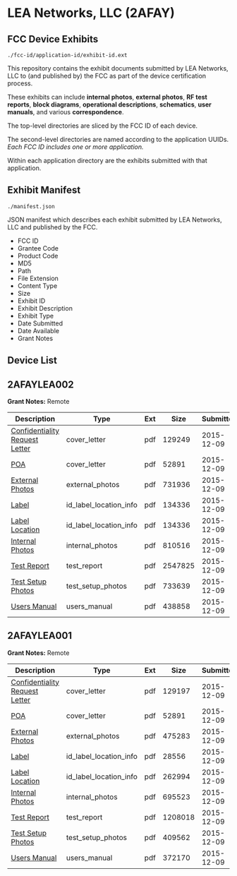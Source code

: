 # LEA Networks, LLC (2AFAY)
## FCC Device Exhibits

```
./fcc-id/application-id/exhibit-id.ext
```

This repository contains the exhibit documents submitted by LEA Networks, LLC to (and published by) the FCC as part of the device certification process.

These exhibits can include **internal photos**, **external photos**, **RF test reports**, **block diagrams**, **operational descriptions**, **schematics**, **user manuals**, and various **correspondence**.

The top-level directories are sliced by the FCC ID of each device.

The second-level directories are named according to the application UUIDs. *Each FCC ID includes one or more application.*

Within each application directory are the exhibits submitted with that application. 

## Exhibit Manifest

```
./manifest.json
```

JSON manifest which describes each exhibit submitted by LEA Networks, LLC and published by the FCC.

- FCC ID
- Grantee Code
- Product Code
- MD5
- Path
- File Extension
- Content Type
- Size
- Exhibit ID
- Exhibit Description
- Exhibit Type
- Date Submitted
- Date Available
- Grant Notes

## Device List
## 2AFAYLEA002
**Grant Notes:** Remote

| Description | Type | Ext | Size | Submitted | Available |
| ----------- | ---- | --- | ---- | --------- | --------- |
| [Confidentiality Request Letter](2AFAYLEA002/1561f12c3069317be8293b96d90aaeb7/2836731.pdf) | cover_letter | pdf | 129249 | 2015-12-09 | 2015-12-09 |
| [POA](2AFAYLEA002/1561f12c3069317be8293b96d90aaeb7/2836394.pdf) | cover_letter | pdf | 52891 | 2015-12-09 | 2015-12-09 |
| [External Photos](2AFAYLEA002/1561f12c3069317be8293b96d90aaeb7/2836733.pdf) | external_photos | pdf | 731936 | 2015-12-09 | 2015-12-09 |
| [Label](2AFAYLEA002/1561f12c3069317be8293b96d90aaeb7/2836739.pdf) | id_label_location_info | pdf | 134336 | 2015-12-09 | 2015-12-09 |
| [Label Location](2AFAYLEA002/1561f12c3069317be8293b96d90aaeb7/2836739.pdf) | id_label_location_info | pdf | 134336 | 2015-12-09 | 2015-12-09 |
| [Internal Photos](2AFAYLEA002/1561f12c3069317be8293b96d90aaeb7/2836737.pdf) | internal_photos | pdf | 810516 | 2015-12-09 | 2015-12-09 |
| [Test Report](2AFAYLEA002/1561f12c3069317be8293b96d90aaeb7/2836745.pdf) | test_report | pdf | 2547825 | 2015-12-09 | 2015-12-09 |
| [Test Setup Photos](2AFAYLEA002/1561f12c3069317be8293b96d90aaeb7/2836746.pdf) | test_setup_photos | pdf | 733639 | 2015-12-09 | 2015-12-09 |
| [Users Manual](2AFAYLEA002/1561f12c3069317be8293b96d90aaeb7/2836743.pdf) | users_manual | pdf | 438858 | 2015-12-09 | 2015-12-09 |
## 2AFAYLEA001
**Grant Notes:** Remote

| Description | Type | Ext | Size | Submitted | Available |
| ----------- | ---- | --- | ---- | --------- | --------- |
| [Confidentiality Request Letter](2AFAYLEA001/d45d5a3fa31d78b71053ad23057dc66f/2836389.pdf) | cover_letter | pdf | 129197 | 2015-12-09 | 2015-12-09 |
| [POA](2AFAYLEA001/d45d5a3fa31d78b71053ad23057dc66f/2836394.pdf) | cover_letter | pdf | 52891 | 2015-12-09 | 2015-12-09 |
| [External Photos](2AFAYLEA001/d45d5a3fa31d78b71053ad23057dc66f/2836390.pdf) | external_photos | pdf | 475283 | 2015-12-09 | 2015-12-09 |
| [Label](2AFAYLEA001/d45d5a3fa31d78b71053ad23057dc66f/2836392.pdf) | id_label_location_info | pdf | 28556 | 2015-12-09 | 2015-12-09 |
| [Label Location](2AFAYLEA001/d45d5a3fa31d78b71053ad23057dc66f/2836393.pdf) | id_label_location_info | pdf | 262994 | 2015-12-09 | 2015-12-09 |
| [Internal Photos](2AFAYLEA001/d45d5a3fa31d78b71053ad23057dc66f/2836391.pdf) | internal_photos | pdf | 695523 | 2015-12-09 | 2015-12-09 |
| [Test Report](2AFAYLEA001/d45d5a3fa31d78b71053ad23057dc66f/2836395.pdf) | test_report | pdf | 1208018 | 2015-12-09 | 2015-12-09 |
| [Test Setup Photos](2AFAYLEA001/d45d5a3fa31d78b71053ad23057dc66f/2836396.pdf) | test_setup_photos | pdf | 409562 | 2015-12-09 | 2015-12-09 |
| [Users Manual](2AFAYLEA001/d45d5a3fa31d78b71053ad23057dc66f/2836397.pdf) | users_manual | pdf | 372170 | 2015-12-09 | 2015-12-09 |
